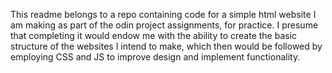This readme belongs to a repo containing code for a simple html website I am making as 
part of the odin project assignments, for practice.
I presume that completing it would endow me with the ability to create the basic 
structure of the websites I intend to make, which then would be followed by employing
CSS and JS to improve design and implement functionality. 
